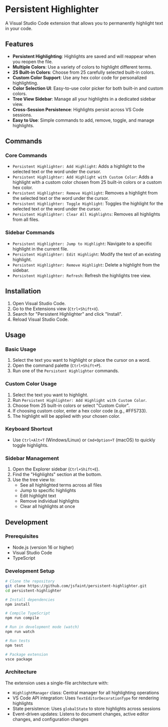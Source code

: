 # Persistent Highlighter

A Visual Studio Code extension that allows you to permanently highlight text in your code.

## Features

- **Persistent Highlighting**: Highlights are saved and will reappear when you reopen the file.
- **Multiple Colors**: Use a variety of colors to highlight different terms.
- **25 Built-in Colors**: Choose from 25 carefully selected built-in colors.
- **Custom Color Support**: Use any hex color code for personalized highlighting.
- **Color Selection UI**: Easy-to-use color picker for both built-in and custom colors.
- **Tree View Sidebar**: Manage all your highlights in a dedicated sidebar view.
- **Cross-Session Persistence**: Highlights persist across VS Code sessions.
- **Easy to Use**: Simple commands to add, remove, toggle, and manage highlights.

## Commands

### Core Commands

- `Persistent Highlighter: Add Highlight`: Adds a highlight to the selected text or the word under the cursor.
- `Persistent Highlighter: Add Highlight with Custom Color`: Adds a highlight with a custom color chosen from 25 built-in colors or a custom hex color.
- `Persistent Highlighter: Remove Highlight`: Removes a highlight from the selected text or the word under the cursor.
- `Persistent Highlighter: Toggle Highlight`: Toggles the highlight for the selected text or the word under the cursor.
- `Persistent Highlighter: Clear All Highlights`: Removes all highlights from all files.

### Sidebar Commands

- `Persistent Highlighter: Jump to Highlight`: Navigate to a specific highlight in the current file.
- `Persistent Highlighter: Edit Highlight`: Modify the text of an existing highlight.
- `Persistent Highlighter: Remove Highlight`: Delete a highlight from the sidebar.
- `Persistent Highlighter: Refresh`: Refresh the highlights tree view.

## Installation

1. Open Visual Studio Code.
2. Go to the Extensions view (`Ctrl+Shift+X`).
3. Search for "Persistent Highlighter" and click "Install".
4. Reload Visual Studio Code.

## Usage

### Basic Usage

1. Select the text you want to highlight or place the cursor on a word.
2. Open the command palette (`Ctrl+Shift+P`).
3. Run one of the `Persistent Highlighter` commands.

### Custom Color Usage

1. Select the text you want to highlight.
2. Run `Persistent Highlighter: Add Highlight with Custom Color`.
3. Choose from 25 built-in colors or select "Custom Color".
4. If choosing custom color, enter a hex color code (e.g., #FF5733).
5. The highlight will be applied with your chosen color.

### Keyboard Shortcut

- Use `Ctrl+Alt+T` (Windows/Linux) or `Cmd+Option+T` (macOS) to quickly toggle highlights.

### Sidebar Management

1. Open the Explorer sidebar (`Ctrl+Shift+E`).
2. Find the "Highlights" section at the bottom.
3. Use the tree view to:
   - See all highlighted terms across all files
   - Jump to specific highlights
   - Edit highlight text
   - Remove individual highlights
   - Clear all highlights at once

## Development

### Prerequisites

- Node.js (version 16 or higher)
- Visual Studio Code
- TypeScript

### Development Setup

```bash
# Clone the repository
git clone https://github.com/jsfaint/persistent-highlighter.git
cd persistent-highlighter

# Install dependencies
npm install

# Compile TypeScript
npm run compile

# Run in development mode (watch)
npm run watch

# Run tests
npm test

# Package extension
vsce package
```

### Architecture

The extension uses a single-file architecture with:

- `HighlightManager` class: Central manager for all highlighting operations
- VS Code API integration: Uses `TextEditorDecorationType` for rendering highlights
- State persistence: Uses `globalState` to store highlights across sessions
- Event-driven updates: Listens to document changes, active editor changes, and configuration changes
